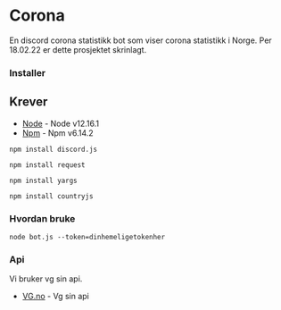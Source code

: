 # Corona 
En discord corona statistikk bot som viser corona statistikk i Norge.
Per 18.02.22 er dette prosjektet skrinlagt.
### Installer

## Krever
* [Node](https://nodejs.org/en/) - Node v12.16.1
* [Npm](https://npmjs.com) - Npm v6.14.2

```
npm install discord.js
```
```
npm install request
```
```
npm install yargs
```
```
npm install countryjs
```

### Hvordan bruke
```
node bot.js --token=dinhemeligetokenher
```

### Api
Vi bruker vg sin api.
* [VG.no](https://www.vg.no/spesial/2020/corona-viruset/data/norway-region-data/) - Vg sin api
